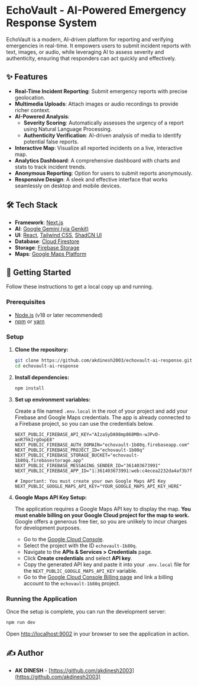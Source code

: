 # EchoVault - AI-Powered Emergency Response System

EchoVault is a modern, AI-driven platform for reporting and verifying emergencies in real-time. It empowers users to submit incident reports with text, images, or audio, while leveraging AI to assess severity and authenticity, ensuring that responders can act quickly and effectively.

## ✨ Features

-   **Real-Time Incident Reporting**: Submit emergency reports with precise geolocation.
-   **Multimedia Uploads**: Attach images or audio recordings to provide richer context.
-   **AI-Powered Analysis**:
    -   **Severity Scoring**: Automatically assesses the urgency of a report using Natural Language Processing.
    -   **Authenticity Verification**: AI-driven analysis of media to identify potential false reports.
-   **Interactive Map**: Visualize all reported incidents on a live, interactive map.
-   **Analytics Dashboard**: A comprehensive dashboard with charts and stats to track incident trends.
-   **Anonymous Reporting**: Option for users to submit reports anonymously.
-   **Responsive Design**: A sleek and effective interface that works seamlessly on desktop and mobile devices.

## 🛠️ Tech Stack

-   **Framework**: [Next.js](https://nextjs.org/)
-   **AI**: [Google Gemini (via Genkit)](https://firebase.google.com/docs/genkit)
-   **UI**: [React](https://reactjs.org/), [Tailwind CSS](https://tailwindcss.com/), [ShadCN UI](https://ui.shadcn.com/)
-   **Database**: [Cloud Firestore](https://firebase.google.com/docs/firestore)
-   **Storage**: [Firebase Storage](https://firebase.google.com/docs/storage)
-   **Maps**: [Google Maps Platform](https://mapsplatform.google.com/)

## 🚀 Getting Started

Follow these instructions to get a local copy up and running.

### Prerequisites

-   [Node.js](https://nodejs.org/en/) (v18 or later recommended)
-   [npm](https://www.npmjs.com/get-npm) or [yarn](https://yarnpkg.com/)

### Setup

1.  **Clone the repository:**
    ```bash
    git clone https://github.com/akdinesh2003/echovault-ai-response.git
    cd echovault-ai-response
    ```

2.  **Install dependencies:**
    ```bash
    npm install
    ```

3.  **Set up environment variables:**

    Create a file named `.env.local` in the root of your project and add your Firebase and Google Maps credentials. The app is already connected to a Firebase project, so you can use the credentials below.

    ```env
    NEXT_PUBLIC_FIREBASE_API_KEY="AIzaSyDA98mp868M8n-wJPvD-anR7hkIrgOopE8"
    NEXT_PUBLIC_FIREBASE_AUTH_DOMAIN="echovault-1b80q.firebaseapp.com"
    NEXT_PUBLIC_FIREBASE_PROJECT_ID="echovault-1b80q"
    NEXT_PUBLIC_FIREBASE_STORAGE_BUCKET="echovault-1b80q.firebasestorage.app"
    NEXT_PUBLIC_FIREBASE_MESSAGING_SENDER_ID="361403673991"
    NEXT_PUBLIC_FIREBASE_APP_ID="1:361403673991:web:c4ecea2232da4af3b7f722"

    # Important: You must create your own Google Maps API Key
    NEXT_PUBLIC_GOOGLE_MAPS_API_KEY="YOUR_GOOGLE_MAPS_API_KEY_HERE"
    ```

4.  **Google Maps API Key Setup:**

    The application requires a Google Maps API key to display the map. **You must enable billing on your Google Cloud project for the map to work.** Google offers a generous free tier, so you are unlikely to incur charges for development purposes.

    -   Go to the [Google Cloud Console](https://console.cloud.google.com/).
    -   Select the project with the ID `echovault-1b80q`.
    -   Navigate to the **APIs & Services > Credentials** page.
    -   Click **Create credentials** and select **API key**.
    -   Copy the generated API key and paste it into your `.env.local` file for the `NEXT_PUBLIC_GOOGLE_MAPS_API_KEY` variable.
    -   Go to the [Google Cloud Console Billing page](https://console.cloud.google.com/billing) and link a billing account to the `echovault-1b80q` project.

### Running the Application

Once the setup is complete, you can run the development server:

```bash
npm run dev
```

Open [http://localhost:9002](http://localhost:9002) in your browser to see the application in action.

## ✍️ Author

-   **AK DINESH** - [https://github.com/akdinesh2003](https://github.com/akdinesh2003)
